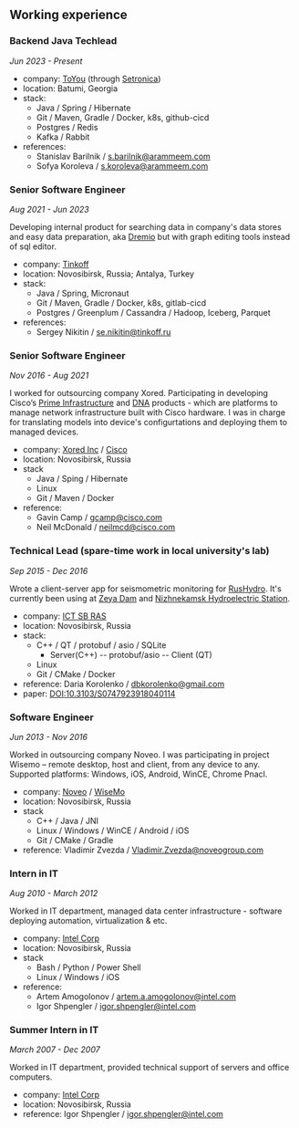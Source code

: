 ## Working experience


### Backend Java Techlead
*Jun 2023 - Present*


+ company: [ToYou](https://toyou.io/en) (through [Setronica](https://setronica.com/))
+ location: Batumi, Georgia
+ stack:
  + Java / Spring / Hibernate
  + Git / Maven, Gradle / Docker, k8s, github-cicd
  + Postgres / Redis
  + Kafka / Rabbit
+ references:
  + Stanislav Barilnik / s.barilnik@arammeem.com
  + Sofya Koroleva / s.koroleva@arammeem.com


### Senior Software Engineer
*Aug 2021 - Jun 2023*

Developing internal product for searching data in company's data stores and easy data preparation, aka [Dremio](https://www.dremio.com/) but with graph editing tools instead of sql editor.

+ company: [Tinkoff](https://www.tinkoff.ru/)
+ location: Novosibirsk, Russia; Antalya, Turkey
+ stack:
  + Java / Spring, Micronaut
  + Git / Maven, Gradle / Docker, k8s, gitlab-cicd
  + Postgres / Greenplum / Cassandra / Hadoop, Iceberg, Parquet
+ references:
  + Sergey Nikitin / se.nikitin@tinkoff.ru


### Senior Software Engineer
*Nov 2016 - Aug 2021*

I worked for outsourcing company Xored. Participating in developing Cisco’s
[Prime Infrastructure](https://www.cisco.com/c/en/us/support/cloud-systems-management/prime-infrastructure-3-5/model.html) and [DNA](https://www.cisco.com/c/en/us/solutions/enterprise-networks/index.html) products - which are platforms to manage network infrastructure built with Cisco hardware. I was in charge for translating models into device's configurtations and deploying them to managed devices.

+ company: [Xored Inc](https://xored.com) / [Cisco](https://cisco.com)
+ location: Novosibirsk, Russia
+ stack
  + Java / Sping / Hibernate
  + Linux
  + Git / Maven / Docker
+ reference:
  + Gavin Camp / gcamp@cisco.com
  + Neil McDonald / neilmcd@cisco.com


### Technical Lead (spare-time work in local university's lab)
*Sep 2015 - Dec 2016*

Wrote a client-server app for seismometric monitoring for [RusHydro](http://www.eng.rushydro.ru/).
It's currently been using at [Zeya Dam](https://en.wikipedia.org/wiki/Zeya_Dam) and [Nizhnekamsk Hydroelectric Station](https://en.wikipedia.org/wiki/Nizhnekamsk_Hydroelectric_Station).

+ company: [ICT SB RAS](http://www.ict.nsc.ru/en)
+ location: Novosibirsk, Russia
+ stack:
    + C++ / QT / protobuf / asio / SQLite
        + Server(C++) -- protobuf/asio -- Client (QT)
    + Linux
    + Git / CMake / Docker
+ reference: Daria Korolenko / dbkorolenko@gmail.com
+ paper: [DOI:10.3103/S0747923918040114](http://link.springer.com/article/10.3103/S0747923918040114)


### Software Engineer
*Jun 2013 - Nov 2016*

Worked in outsourcing company Noveo. I was participating in project Wisemo
– remote desktop, host and client, from any device to any. Supported
platforms: Windows, iOS, Android, WinCE, Chrome Pnacl.

+ company: [Noveo](https://noveogroup.com/) / [WiseMo](https://www.wisemo.com/)
+ location: Novosibirsk, Russia
+ stack
  + C++ / Java / JNI
  + Linux / Windows / WinCE / Android / iOS
  + Git / CMake / Gradle
+ reference: Vladimir Zvezda / Vladimir.Zvezda@noveogroup.com


### Intern in IT
*Aug 2010 - March 2012*

Worked in IT department, managed data center infrastructure - software
deploying automation, virtualization & etc.

+ company: [Intel Corp](https://intel.com)
+ location: Novosibirsk, Russia
+ stack
  + Bash / Python / Power Shell
  + Linux / Windows / iOS
+ reference:
  + Artem Amogolonov / artem.a.amogolonov@intel.com
  + Igor Shpengler / igor.shpengler@intel.com


### Summer Intern in IT
*March 2007 - Dec 2007*

Worked in IT department, provided technical support of servers and office
computers.

+ company: [Intel Corp](https://intel.com)
+ location: Novosibirsk, Russia 
+ reference: Igor Shpengler / igor.shpengler@intel.com
